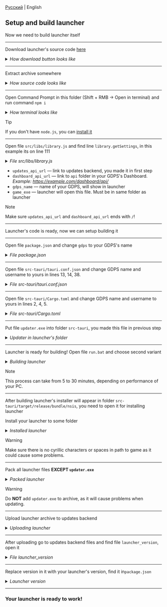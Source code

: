 [Русский](https://github.com/MegaSa1nt/GCS-Client/blob/new/tutorial/RU/BUILD-LAUNCHER.md) | English

## Setup and build launcher
Now we need to build launcher itself
<hr>

Download launcher's source code [here](https://github.com/MegaSa1nt/GCS-Launcher/tree/new)
<details>
  <summary><i>How download button looks like</i></summary>
  <img src="https://github.com/user-attachments/assets/2754fa3f-769a-4712-9224-f364a7e8cf05" />
</details>
<hr>

Extract archive somewhere
<details>
  <summary><i>How source code looks like</i></summary>
  <img src="https://github.com/user-attachments/assets/8b7fbc8c-92bc-4e3b-b738-1bf90b2a056d" />
</details>
<hr>

Open Command Prompt in this folder (Shift + RMB -> Open in terminal) and run command `npm i`
<details>
  <summary><i>How terminal looks like</i></summary>
  <img src="https://github.com/user-attachments/assets/2bfb77c9-c3fa-4fe0-b568-b938351fb34d" />
</details>

> [!TIP]  
> If you don't have `node.js`, you can [install it](https://nodejs.org/en/)
<hr>

Open file `src/libs/library.js` and find line `library.getSettings`, in this example its on line 111
<details>
  <summary><i>File src/libs/library.js</i></summary>
  <img src="https://github.com/user-attachments/assets/324099c3-847d-44e8-8a33-35fe4a97210b" />
</details>

- `updates_api_url` — link to updates backend, you made it in first step
- `dashboard_api_url` — link to `api` folder in your GDPS's Dashboard. *Example: https://example.com/dashboard/api/*
- `gdps_name` — name of your GDPS, will show in launcher
- `game_exe` — launcher will open this file. Must be in same folder as launcher
> [!NOTE]
> Make sure `updates_api_url` and `dashboard_api_url` ends with `/`!
<hr>

Launcher's code is ready, now we can setup building it
<hr>

Open file `package.json` and change `gdps` to your GDPS's name
<details>
  <summary><i>File package.json</i></summary>
  <img src="https://github.com/user-attachments/assets/b6bd595c-8799-4a35-8d8b-f925483289c0" />
</details>
<hr>

Open file `src-tauri/tauri.conf.json` and change GDPS name and username to yours in lines 13, 14, 38.
<details>
  <summary><i>File src-tauri/tauri.conf.json</i></summary>
  <img src="https://github.com/user-attachments/assets/a9d723c0-72dd-4003-a73d-dd19876eaca0" />
</details>
<hr>

Open file `src-tauri/Cargo.toml` and change GDPS name and username to yours in lines 2, 4, 5.
<details>
  <summary><i>File src-tauri/Cargo.toml</i></summary>
  <img src="https://github.com/user-attachments/assets/3e8b90b9-a601-4a74-9343-ec0dbef3ecc4" />
</details>
<hr>

Put file `updater.exe` into folder `src-tauri`, you made this file in previous step
<details>
  <summary><i>Updater in launcher's folder</i></summary>
  <img src="https://github.com/user-attachments/assets/85ac010f-6491-4837-9a8b-76d26140f750" />
</details>
<hr>

Launcher is ready for building! Open file `run.bat` and choose second variant
<details>
  <summary><i>Building launcher</i></summary>
  <img src="https://github.com/user-attachments/assets/f646516d-8b2f-450a-bddb-823854c6bc59" />
</details>

> [!NOTE]
> This process can take from 5 to 30 minutes, depending on performance of your PC.

<hr>

After building launcher's installer will appear in folder `src-tauri/target/release/bundle/nsis`, you need to open it for installing launcher

Install your launcher to some folder
<details>
  <summary><i>Installed launcher</i></summary>
  <img src="https://github.com/user-attachments/assets/cbc94d51-b8d4-4818-b530-020905531c3a" />
</details>

> [!WARNING]
> Make sure there is no cyrillic characters or spaces in path to game as it could cause some problems.

<hr>

Pack all launcher files **EXCEPT `updater.exe`**
<details>
  <summary><i>Packed launcher</i></summary>
  <img src="https://github.com/user-attachments/assets/bf5eda9b-b98c-4b65-82b8-e150eeecbc53" />
</details>

> [!WARNING]
> Do **NOT** add `updater.exe` to archive, as it will cause problems when updating.

<hr>

Upload launcher archive to updates backend
<details>
  <summary><i>Uploading launcher</i></summary>
  <img src="https://github.com/user-attachments/assets/9dfcf4fa-42aa-4491-95a2-89ff760cab86" />
</details>
<hr>

After uploading go to updates backend files and find file `launcher_version`, open it
<details>
  <summary><i>File launcher_version</i></summary>
  <img src="https://github.com/user-attachments/assets/e1ddcb18-9c7c-4dee-8403-3633ac4b1cc3" />
</details>
<hr>

Replace version in it with your launcher's version, find it in`package.json`
<details>
  <summary><i>Launcher version</i></summary>
  <img src="https://github.com/user-attachments/assets/849db386-12a2-4a79-b0cc-80934a0bef47" />
</details>
<hr>

### Your launcher is ready to work!